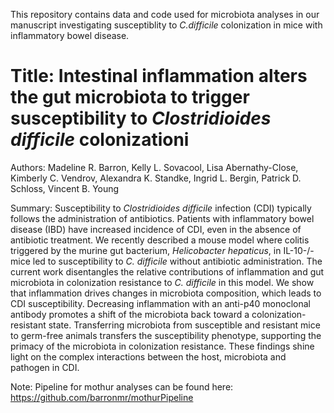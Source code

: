 This repository contains data and code used for microbiota analyses in our manuscript investigating susceptiblity to *C.difficile* colonization in mice with inflammatory bowel disease.

# Title: Intestinal inflammation alters the gut microbiota to trigger susceptibility to *Clostridioides difficile* colonizationi 

Authors: Madeline R. Barron, Kelly L. Sovacool, Lisa Abernathy-Close, Kimberly C. Vendrov, Alexandra K. Standke, Ingrid L. Bergin, Patrick D. Schloss, Vincent B. Young 

Summary: Susceptibility to *Clostridioides difficile* infection (CDI) typically follows the administration of antibiotics. Patients with inflammatory bowel disease (IBD) have increased incidence of CDI, even in the absence of antibiotic treatment. We recently described a mouse model where colitis triggered by the murine gut bacterium, *Helicobacter hepaticus*, in IL-10-/- mice led to susceptibility to *C. difficile* without antibiotic administration. The current work disentangles the relative contributions of inflammation and gut microbiota in colonization resistance to *C. difficile* in this model. We show that inflammation drives changes in microbiota composition, which leads to CDI susceptibility. Decreasing inflammation with an anti-p40 monoclonal antibody promotes a shift of the microbiota back toward a colonization-resistant state. Transferring microbiota from susceptible and resistant mice to germ-free animals transfers the susceptibility phenotype, supporting the primacy of the microbiota in colonization resistance. These findings shine light on the complex interactions between the host, microbiota and pathogen in CDI. 

Note: Pipeline for mothur analyses can be found here: https://github.com/barronmr/mothurPipeline  
